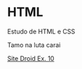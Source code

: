 # HTML
Estudo de HTML e CSS

Tamo na luta carai

<a href='https://nika1-laydown.github.io/HTML/exercicio10/ex010.html' target="_blank">Site Droid Ex. 10</a>